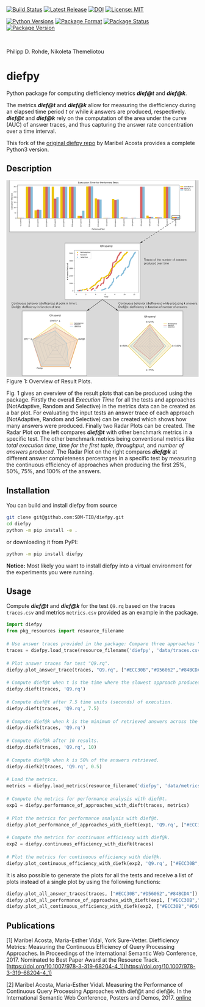 [![Build Status](https://github.com/SDM-TIB/diefpy/actions/workflows/testroutine.yml/badge.svg?branch=master)](https://github.com/SDM-TIB/diefpy/actions/workflows/testroutine.yml)
[![Latest Release](http://img.shields.io/github/release/SDM-TIB/diefpy.svg?logo=github)](https://github.com/SDM-TIB/diefpy/releases)
[![DOI](https://zenodo.org/badge/351839805.svg)](https://zenodo.org/badge/latestdoi/351839805)
[![License: MIT](https://img.shields.io/badge/License-MIT-yellow.svg)](LICENSE)

[![Python Versions](https://img.shields.io/pypi/pyversions/diefpy)](https://pypi.org/project/diefpy)
[![Package Format](https://img.shields.io/pypi/format/diefpy)](https://pypi.org/project/diefpy)
[![Package Status](https://img.shields.io/pypi/status/diefpy)](https://pypi.org/project/diefpy)
[![Package Version](https://img.shields.io/pypi/v/diefpy)](https://pypi.org/project/diefpy)

&nbsp;

Philipp D. Rohde, Nikoleta Themeliotou
# diefpy

Python package for computing diefficiency metrics **_dief@t_** and **_dief@k_**.

The metrics **_dief@t_** and **_dief@k_** allow for measuring the diefficiency during 
an elapsed time period _t_ or while _k_ answers are produced, respectively. 
**_dief@t_** and **_dief@k_** rely on the computation of the area under the curve (AUC) of 
answer traces, and thus capturing the answer rate concentration over a time interval.

This fork of the [original diefpy repo](https://github.com/maribelacosta/diefpy) by Maribel Acosta provides a complete Python3 version.

## Description

![Overview of Result Plots](https://raw.githubusercontent.com/SDM-TIB/diefpy/master/docs/diefpy-overview.png "Overview of Result Plots")
Figure 1: Overview of Result Plots.

Fig. 1 gives an overview of the result plots that can be produced using the package.
Firstly the overall _Execution Time_ for all the tests and approaches (NotAdaptive, Random and Selective) in the metrics
data can be created as a bar plot. 
For evaluating the input tests an answer trace of each approach (NotAdaptive, Random and Selective) can be created which shows how many answers were produced. 
Finally two Radar Plots can be created. The Radar Plot on the left compares **_dief@t_** with other benchmark metrics in a specific test. The other benchmark metrics being conventional metrics like _total execution time_, _time for the first tuple_, _throughput_, and _number of answers produced_. 
The Radar Plot on the right compares **_dief@k_** at different answer completeness percentages in a specific test by measuring the continuous efficiency of approaches when producing
the first 25%, 50%, 75%, and 100% of the answers.

## Installation

You can build and install diefpy from source
```bash
git clone git@github.com:SDM-TIB/diefpy.git
cd diefpy
python -m pip install -e .
```

or downloading it from PyPI:
```bash
python -m pip install diefpy
```

**Notice:** Most likely you want to install diefpy into a virtual environment for the experiments you were running.

## Usage 
Compute **_dief@t_** and **_dief@k_** for the test `Q9.rq` based on the traces `traces.csv` and metrics `metrics.csv` provided as an example in the package. 
```python
import diefpy
from pkg_resources import resource_filename

# Use answer traces provided in the package: Compare three approaches "Selective", "Not Adaptive", "Random" when executing the test "Q9.rq".
traces = diefpy.load_trace(resource_filename('diefpy', 'data/traces.csv')) 

# Plot answer traces for test "Q9.rq".
diefpy.plot_answer_trace(traces, "Q9.rq", ["#ECC30B","#D56062","#84BCDA"]).show()

# Compute dief@t when t is the time where the slowest approach produced the last answer.
diefpy.dieft(traces, 'Q9.rq')

# Compute dief@t after 7.5 time units (seconds) of execution. 
diefpy.dieft(traces, 'Q9.rq', 7.5)

# Compute dief@k when k is the minimum of retrieved answers across the approaches.
diefpy.diefk(traces, 'Q9.rq')

# Compute dief@k after 10 results.
diefpy.diefk(traces, 'Q9.rq', 10)

# Compute dief@k when k is 50% of the answers retrieved.
diefpy.diefk2(traces, 'Q9.rq', 0.5)

# Load the metrics.
metrics = diefpy.load_metrics(resource_filename('diefpy', 'data/metrics.csv'))

# Compute the metrics for performance analysis with dief@t.
exp1 = diefpy.performance_of_approaches_with_dieft(traces, metrics)

# Plot the metrics for performance analysis with dief@t.
diefpy.plot_performance_of_approaches_with_dieft(exp1, 'Q9.rq', ["#ECC30B","#D56062","#84BCDA"]).show()

# Compute the metrics for continuous efficiency with dief@k.
exp2 = diefpy.continuous_efficiency_with_diefk(traces)

# Plot the metrics for continuous efficiency with dief@k.
diefpy.plot_continuous_efficiency_with_diefk(exp2, 'Q9.rq', ["#ECC30B","#D56062","#84BCDA"]).show()
```

It is also possible to generate the plots for all the tests and receive a list of plots instead of a single plot by using the following functions:
```python
diefpy.plot_all_answer_traces(traces, ["#ECC30B","#D56062","#84BCDA"])
diefpy.plot_all_performance_of_approaches_with_dieft(exp1, ["#ECC30B","#D56062","#84BCDA"])
diefpy.plot_all_continuous_efficiency_with_diefk(exp2, ["#ECC30B","#D56062","#84BCDA"])
```

## Publications
[1] Maribel Acosta, Maria-Esther Vidal, York Sure-Vetter. Diefficiency Metrics: Measuring the Continuous Efficiency of Query Processing Approaches. In Proceedings of the International Semantic Web Conference, 2017. Nominated to Best Paper Award at the Resource Track. [https://doi.org/10.1007/978-3-319-68204-4_1](https://doi.org/10.1007/978-3-319-68204-4_1)

[2] Maribel Acosta, Maria-Esther Vidal. Measuring the Performance of Continuous Query Processing Approaches with dief@t and dief@k. In  the International Semantic Web Conference, Posters and Demos, 2017. [online](https://iswc2017.ai.wu.ac.at/wp-content/uploads/papers/PostersDemos/paper602.pdf)
